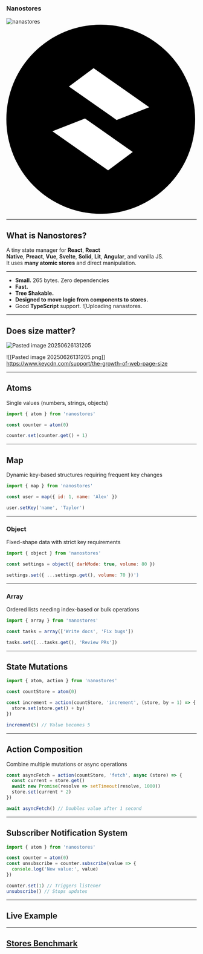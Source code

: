 ### Nanostores
![nanastores](https://github.com/user-attachments/assets/93588a79-7c0e-448f-b4e1-a6f2c5ab9608)
<svg width="500" height="500" fill="none" xmlns="http://www.w3.org/2000/svg"><circle cx="250" cy="250" r="250" fill="#000"/><path fill-rule="evenodd" clip-rule="evenodd" d="M269.463 385 122 281.746l86.384-33.697 126.397 88.503L269.463 385zM231.036 115l147.463 103.254-86.384 33.697-126.397-88.503L231.036 115z" fill="#fff"/></svg>

---
## What is Nanostores?

A tiny state manager for **React**, **React Native**, **Preact**, **Vue**, **Svelte**, **Solid**, **Lit**, **Angular**, and vanilla JS. It uses **many atomic stores** and direct manipulation.

---
- **Small.** 265 bytes. Zero dependencies
- **Fast.**
- **Tree Shakable.**
- **Designed to move logic from components to stores.**
- Good **TypeScript** support.
![Uploading nanastores.


---
## Does size matter?
![Pasted image 20250626131205](https://github.com/user-attachments/assets/153f3a2d-f0c3-4f90-bfe4-a058e15aadac)

![[Pasted image 20250626131205.png]]
https://www.keycdn.com/support/the-growth-of-web-page-size

---
## Atoms
Single values (numbers, strings, objects)

```jsx
import { atom } from 'nanostores'

const counter = atom(0)

counter.set(counter.get() + 1)
```

---

## Map

Dynamic key-based structures requiring frequent key changes

```jsx
import { map } from 'nanostores'

const user = map({ id: 1, name: 'Alex' })

user.setKey('name', 'Taylor')
```

---
### Object

Fixed-shape data with strict key requirements

```jsx
import { object } from 'nanostores'

const settings = object({ darkMode: true, volume: 80 })

settings.set({ ...settings.get(), volume: 70 })')
```

---

### Array

Ordered lists needing index-based or bulk operations

```jsx
import { array } from 'nanostores'

const tasks = array(['Write docs', 'Fix bugs'])

tasks.set([...tasks.get(), 'Review PRs'])
```


---

## State Mutations

```jsx
import { atom, action } from 'nanostores'

const countStore = atom(0)

const increment = action(countStore, 'increment', (store, by = 1) => {
  store.set(store.get() + by)
})

increment(5) // Value becomes 5
```

---

## Action Composition
Combine multiple mutations or async operations

```jsx
const asyncFetch = action(countStore, 'fetch', async (store) => {
  const current = store.get()
  await new Promise(resolve => setTimeout(resolve, 1000))
  store.set(current * 2)
})

await asyncFetch() // Doubles value after 1 second
```

---

## Subscriber Notification System

```jsx
import { atom } from 'nanostores'

const counter = atom(0)
const unsubscribe = counter.subscribe(value => {
  console.log('New value:', value)
})

counter.set(1) // Triggers listener
unsubscribe() // Stops updates
```

---

## Live Example

---

## [Stores Benchmark](https://github.com/mikaelhadler/stores-benchmark)
